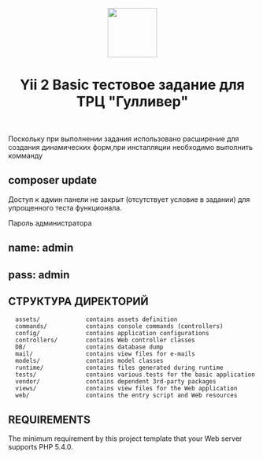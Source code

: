 <p align="center">
    <a href="https://github.com/yiisoft" target="_blank">
        <img src="https://avatars0.githubusercontent.com/u/993323" height="100px">
    </a>
    <h1 align="center">Yii 2 Basic тестовое задание для ТРЦ "Гулливер"</h1>
    <br>
</p>

Поскольку при выполнении задания использовано расширение для создания динамических форм,при инсталляции необходимо выполнить комманду

## composer update

Доступ к админ панели не закрыт (отсутствует условие в задании) для упрощенного теста функционала.

Пароль администратора

## name: admin
## pass: admin



СТРУКТУРА ДИРЕКТОРИЙ
-------------------

      assets/             contains assets definition
      commands/           contains console commands (controllers)
      config/             contains application configurations
      controllers/        contains Web controller classes
      DB/                 contains database dump
      mail/               contains view files for e-mails
      models/             contains model classes
      runtime/            contains files generated during runtime
      tests/              contains various tests for the basic application
      vendor/             contains dependent 3rd-party packages
      views/              contains view files for the Web application
      web/                contains the entry script and Web resources



REQUIREMENTS
------------

The minimum requirement by this project template that your Web server supports PHP 5.4.0.



